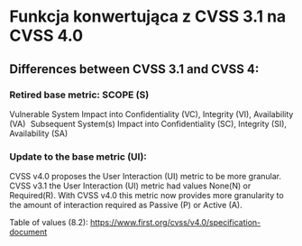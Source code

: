 # Funkcja konwertująca z CVSS 3.1 na CVSS 4.0

## Differences between CVSS 3.1 and CVSS 4:
### Retired base metric: SCOPE (S)
Vulnerable System Impact into Confidentiality (VC), Integrity (VI), Availability (VA)   
Subsequent System(s) Impact into Confidentiality (SC), Integrity (SI), Availability (SA)  
### Update to the base metric (UI):
CVSS v4.0 proposes the User Interaction (UI) metric to be more granular. CVSS v3.1 the User Interaction (UI) metric had values None(N) or Required(R). With CVSS v4.0 this metric now provides more granularity to the amount of interaction required as Passive (P) or Active (A).


Table of values (8.2):
https://www.first.org/cvss/v4.0/specification-document
